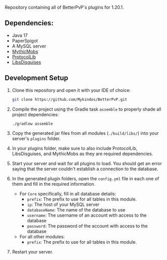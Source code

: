 Repository containing all of BetterPvP's plugins for 1.20.1.

## Dependencies:
- Java 17
- PaperSpigot
- A MySQL server
- [MythicMobs](https://www.spigotmc.org/resources/mythicmobs.5702)
- [ProtocolLib](https://www.spigotmc.org/resources/protocollib.1997)
- [LibsDisguises](https://www.spigotmc.org/resources/libs-disguises-free.81)


## Development Setup
1. Clone this repository and open it with your IDE of choice:
    ```bash
    git clone https://github.com/Mykindos/BetterPvP.git
    ```
2. Compile the project using the Gradle task `assemble` to properly shade all project dependencies:
    ```bash
    ./gradlew assemble
    ```
   
3. Copy the generated jar files from all modules (`./build/libs/`) into your server's `plugins` folder.
4. In your plugins folder, make sure to also include ProtocolLib, LibsDisguises, and MythicMobs as they are required dependencies.
5. Start your server and wait for all plugins to load. You should get an error saying that the server couldn't establish a connection to the database.
6. In the generated plugin folders, open the `config.yml` file in each one of them and fill in the required information.
   * For `Core` specifically, fill in all database details:
     * `prefix`: The prefix to use for all tables in this module.
     * `ip`: The host of your MySQL server
     * `databaseName`: The name of the database to use
     * `username`: The username of an account with access to the database
     * `password`: The password of the account with access to the database
   * For all other modules:
     * `prefix`: The prefix to use for all tables in this module. 
7. Restart your server.